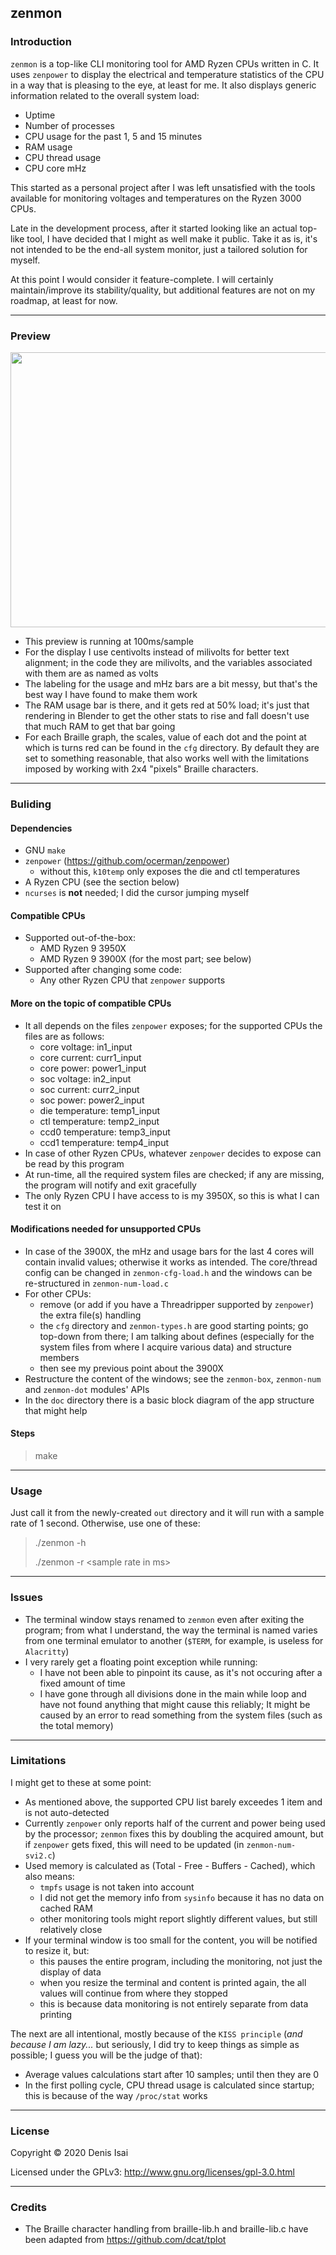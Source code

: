 ## zenmon

### Introduction
`zenmon` is a top-like CLI monitoring tool for AMD Ryzen CPUs written in C. It uses `zenpower` to display the electrical and temperature statistics of the CPU in a way that is pleasing to the eye, at least for me. It also displays generic information related to the overall system load:
* Uptime
* Number of processes
* CPU usage for the past 1, 5 and 15 minutes
* RAM usage
* CPU thread usage
* CPU core mHz

This started as a personal project after I was left unsatisfied with the tools available for monitoring voltages and temperatures on the Ryzen 3000 CPUs.

Late in the development process, after it started looking like an actual top-like tool, I have decided that I might as well make it public. Take it as is, it's not intended to be the end-all system monitor, just a tailored solution for myself.

At this point I would consider it feature-complete. I will certainly maintain/improve its stability/quality, but additional features are not on my roadmap, at least for now.

---
### Preview
<p align="center">
<img src=./res/zenmon.gif width="800" height="440">
</p>

* This preview is running at 100ms/sample
* For the display I use centivolts instead of milivolts for better text alignment; in the code they are milivolts, and the variables associated with them are as named as volts
* The labeling for the usage and mHz bars are a bit messy, but that's the best way I have found to make them work
* The RAM usage bar is there, and it gets red at 50% load; it's just that rendering in Blender to get the other stats to rise and fall doesn't use that much RAM to get that bar going
* For each Braille graph, the scales, value of each dot and the point at which is turns red can be found in the `cfg` directory. By default they are set to something reasonable, that also works well with the limitations imposed by working with 2x4 "pixels" Braille characters.

---
### Buliding
#### Dependencies
* GNU `make`
* `zenpower` (https://github.com/ocerman/zenpower)
    * without this, `k10temp` only exposes the die and ctl temperatures
* A Ryzen CPU (see the section below)
* `ncurses` is **not** needed; I did the cursor jumping myself

#### Compatible CPUs
* Supported out-of-the-box:
    * AMD Ryzen 9 3950X
    * AMD Ryzen 9 3900X (for the most part; see below)
* Supported after changing some code:
    * Any other Ryzen CPU that `zenpower` supports

#### More on the topic of compatible CPUs
* It all depends on the files `zenpower` exposes; for the supported CPUs the files are as follows:
    * core voltage: in1_input
    * core current: curr1_input
    * core power: power1_input
    * soc voltage: in2_input
    * soc current: curr2_input
    * soc power: power2_input
    * die temperature: temp1_input
    * ctl temperature: temp2_input
    * ccd0 temperature: temp3_input
    * ccd1 temperature: temp4_input
* In case of other Ryzen CPUs, whatever `zenpower` decides to expose can be read by this program
* At run-time, all the required system files are checked; if any are missing, the program will notify and exit gracefully
* The only Ryzen CPU I have access to is my 3950X, so this is what I can test it on

#### Modifications needed for unsupported CPUs
* In case of the 3900X, the mHz and usage bars for the last 4 cores will contain invalid values; otherwise it works as intended. The core/thread config can be changed in `zenmon-cfg-load.h` and the windows can be re-structured in `zenmon-num-load.c`
* For other CPUs:
    * remove (or add if you have a Threadripper supported by `zenpower`) the extra file(s) handling
    * the `cfg` directory and `zenmon-types.h` are good starting points; go top-down from there; I am talking about defines (especially for the system files from where I acquire various data) and structure members
    * then see my previous point about the 3900X
* Restructure the content of the windows; see the `zenmon-box`, `zenmon-num` and `zenmon-dot` modules' APIs
* In the `doc` directory there is a basic block diagram of the app structure that might help

#### Steps
> make

---
### Usage
Just call it from the newly-created `out` directory and it will run with a sample rate of 1 second. Otherwise, use one of these:
> ./zenmon -h
>
> ./zenmon -r \<sample rate in ms\>

---
### Issues
* The terminal window stays renamed to `zenmon` even after exiting the program; from what I understand, the way the terminal is named varies from one terminal emulator to another (`$TERM`, for example, is useless for `Alacritty`)
* I very rarely get a floating point exception while running:
    * I have not been able to pinpoint its cause, as it's not occuring after a fixed amount of time
    * I have gone through all divisions done in the main while loop and have not found anything that might cause this reliably; It might be caused by an error to read something from the system files (such as the total memory)

---
### Limitations
I might get to these at some point:
* As mentioned above, the supported CPU list barely exceedes 1 item and is not auto-detected
* Currently `zenpower` only reports half of the current and power being used by the processor; `zenmon` fixes this by doubling the acquired amount, but if `zenpower` gets fixed, this will need to be updated (in `zenmon-num-svi2.c`)
* Used memory is calculated as (Total - Free - Buffers - Cached), which also means:
    * `tmpfs` usage is not taken into account
    * I did not get the memory info from `sysinfo` because it has no data on cached RAM
    * other monitoring tools might report slightly different values, but still relatively close
* If your terminal window is too small for the content, you will be notified to resize it, but:
    * this pauses the entire program, including the monitoring, not just the display of data
    * when you resize the terminal and content is printed again, the all values will continue from where they stopped
    * this is because data monitoring is not entirely separate from data printing

The next are all intentional, mostly because of the `KISS principle` (_and because I am lazy..._ but seriously, I did try to keep things as simple as possible; I guess you will be the judge of that):
* Average values calculations start after 10 samples; until then they are 0
* In the first polling cycle, CPU thread usage is calculated since startup; this is because of the way `/proc/stat` works

---
### License
Copyright © 2020 Denis Isai

Licensed under the GPLv3: http://www.gnu.org/licenses/gpl-3.0.html

---
### Credits
* The Braille character handling from braille-lib.h and braille-lib.c have been adapted from https://github.com/dcat/tplot
